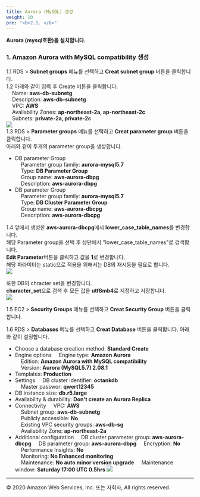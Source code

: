 ```yaml
---
title: Aurora (MySQL) 생성
weight: 10
pre: "<b>2.1. </b>"
---
```


**Aurora (mysql호환)을 설치합니다.**

### 1. Amazon Aurora with MySQL compatibility 생성   
1.1 RDS > **Subnet groups** 메뉴를 선택하고 **Creat subnet group** 버튼을 클릭합니다.  
1.2 아래와 같이 입력 후 Create 버튼을 클릭합니다.  
&nbsp;&nbsp;&nbsp;&nbsp;Name: **aws-db-subnetg**  
&nbsp;&nbsp;&nbsp;&nbsp;Description: **aws-db-subnetg**  
&nbsp;&nbsp;&nbsp;&nbsp;VPC: **AWS**  
&nbsp;&nbsp;&nbsp;&nbsp;Availability Zones: **ap-northeast-2a, ap-northeast-2c**  
&nbsp;&nbsp;&nbsp;&nbsp;Subnets: **private-2a, private-2c**  
![](/images/lab2/rds_subnetg.png#center)  
1.3 RDS > **Parameter groups** 메뉴를 선택하고 **Creat parameter group** 버튼을 클릭합니다.  
아래와 같이 두개의 parameter group을 생성합니다.  
 * DB parameter Group  
&nbsp;&nbsp;&nbsp;&nbsp;Parameter group family: **aurora-mysql5.7**  
&nbsp;&nbsp;&nbsp;&nbsp;Type: **DB Parameter Group**  
&nbsp;&nbsp;&nbsp;&nbsp;Group name: **aws-aurora-dbpg**  
&nbsp;&nbsp;&nbsp;&nbsp;Description: **aws-aurora-dbpg**  
 * DB parameter Group  
&nbsp;&nbsp;&nbsp;&nbsp;Parameter group family: **aurora-mysql5.7**  
&nbsp;&nbsp;&nbsp;&nbsp;Type: **DB Cluster Parameter Group**  
&nbsp;&nbsp;&nbsp;&nbsp;Group name: **aws-aurora-dbcpg**  
&nbsp;&nbsp;&nbsp;&nbsp;Description: **aws-aurora-dbcpg**  

1.4 앞에서 생성한 **aws-aurora-dbcpg**에서 **lower_case_table_names**를 변경합니다.  
해당 Parameter group을 선택 후 상단에서 "lower_case_table_names"로 검색합니다.    
**Edit Parameter**버튼을 클릭하고 값을 **1**로 변경합니다.  
해당 파라미터는 static으로 적용을 위해서는 DB의 재시동을 필요로 합니다.  
![](/images/lab2/rds_pg.png#center)

또한 DB의 chracter set을 변경합니다.  
**character_set**으로 검색 후 모든 값을 **utf8mb4**로 지정하고 저장합니다.  
![](/images/lab2/rds_pg_2.png#center)

1.5 EC2 > **Security Groups** 메뉴를 선택하고 **Creat Security Group** 버튼을 클릭합니다.


1.6 RDS > **Databases** 메뉴를 선택하고 **Creat Database** 버튼을 클릭합니다.
아래와 같이 설정합니다.
 * Choose a database creation method: **Standard Create**  
 * Engine options
&nbsp;&nbsp;&nbsp;&nbsp;Engine type: **Amazon Aurora**  
&nbsp;&nbsp;&nbsp;&nbsp;Edition: **Amazon Aurora with MySQL compatibility**  
&nbsp;&nbsp;&nbsp;&nbsp;Version: **Aurora (MySQL5.7) 2.08.1**  
 * Templates: **Production**  
 * Settings
&nbsp;&nbsp;&nbsp;&nbsp;DB cluster identifier: **octankdb**  
&nbsp;&nbsp;&nbsp;&nbsp;Master passwor: **qwert12345**  
 * DB instance size: **db.r5.large**   
 * Availability & durability: **Don't create an Aurora Replica**   
 * Connectivity
&nbsp;&nbsp;&nbsp;&nbsp;VPC: **AWS**  
&nbsp;&nbsp;&nbsp;&nbsp;Subnet group: **aws-db-subnetg**  
&nbsp;&nbsp;&nbsp;&nbsp;Publicly accessible: **No**  
&nbsp;&nbsp;&nbsp;&nbsp;Existing VPC security groups: **aws-db-sg**  
&nbsp;&nbsp;&nbsp;&nbsp;Availability Zone: **ap-northeast-2a**
 * Additional configuration
&nbsp;&nbsp;&nbsp;&nbsp;DB cluster parameter group: **aws-aurora-dbcpg**
&nbsp;&nbsp;&nbsp;&nbsp;DB parameter group: **aws-aurora-dbpg**
&nbsp;&nbsp;&nbsp;&nbsp;Encryption: **No**  
&nbsp;&nbsp;&nbsp;&nbsp;Performance Insights: **No**  
&nbsp;&nbsp;&nbsp;&nbsp;Monitoring: **No Enhanced monitoring**  
&nbsp;&nbsp;&nbsp;&nbsp;Maintenance: **No auto minor version upgrade**
&nbsp;&nbsp;&nbsp;&nbsp;Maintenance window: **Saturday 17:00 UTC 0.5hrs**
![](/images/lab2/rds.png#center)  


---
© 2020 Amazon Web Services, Inc. 또는 자회사, All rights reserved.
